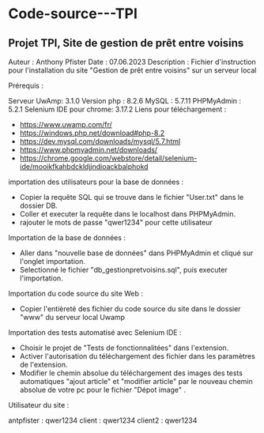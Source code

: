 # Code-source---TPI
Projet TPI, Site de gestion de prêt entre voisins 
----------------------------------------------------------------------------------------------------------------------------------------------------------------------------------------------------------------------------

Auteur : Anthony Pfister 
Date : 07.06.2023
Description : Fichier d'instruction pour l'installation du site "Gestion de prêt entre voisins" sur un serveur local

Prérequis : 

Serveur UwAmp: 3.1.0 
Version php : 8.2.6
MySQL : 5.7.11
PHPMyAdmin : 5.2.1
Selenium IDE pour chrome: 3.17.2
Liens pour téléchargement : 
- https://www.uwamp.com/fr/
- https://windows.php.net/download#php-8.2
- https://dev.mysql.com/downloads/mysql/5.7.html
- https://www.phpmyadmin.net/downloads/
- https://chrome.google.com/webstore/detail/selenium-ide/mooikfkahbdckldjjndioackbalphokd

importation des utilisateurs pour la base de données :

- Copier la requête SQL qui se trouve dans le fichier "User.txt" dans le dossier DB.
- Coller et executer la requête dans le localhost dans PHPMyAdmin.
- rajouter le mots de passe "qwer1234" pour cette utilisateur

Importation de la base de données :

- Aller dans "nouvelle base de données" dans PHPMyAdmin et cliqué sur l'onglet importation.
- Selectionné le fichier "db_gestionpretvoisins.sql", puis executer l'importation.

Importation du code source du site Web :

- Copier l'entièreté des fichier du code source du site dans le dossier "www" du serveur local Uwamp

Importation des tests automatisé avec Selenium IDE :

- Choisir le projet de "Tests de fonctionnalitées" dans l'extension.
- Activer l'autorisation du téléchargement des fichier dans les paramètres de l'extension.
- Modifier le chemin absolue du téléchargement des images des tests automatiques "ajout article" et "modifier article" par le nouveau chemin absolue de votre pc pour le fichier "Dépot image"  .

Utilisateur du site :

antpfister : qwer1234
client : qwer1234
client2 : qwer1234
